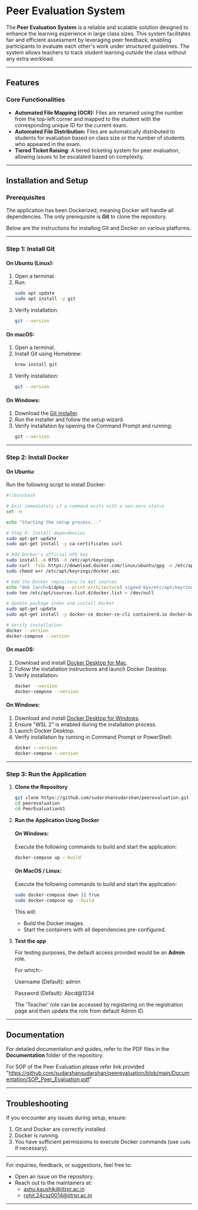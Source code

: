 # Peer Evaluation System

The **Peer Evaluation System** is a reliable and scalable solution designed to enhance the learning experience in large class sizes. This system facilitates fair and efficient assessment by leveraging peer feedback, enabling participants to evaluate each other's work under structured guidelines. The system allows teachers to track student learning outside the class without any extra workload.

---

## Features

### Core Functionalities
* **Automated File Mapping (OCR):** Files are renamed using the number from the top-left corner and mapped to the student with the corresponding unique ID for the current exam.
* **Automated File Distribution:** Files are automatically distributed to students for evaluation based on class size or the number of students who appeared in the exam.
* **Tiered Ticket Raising:** A tiered ticketing system for peer evaluation, allowing issues to be escalated based on complexity.

---

## Installation and Setup

### Prerequisites
The application has been Dockerized, meaning Docker will handle all dependencies. The only prerequisite is **Git** to clone the repository.

Below are the instructions for installing Git and Docker on various platforms.

---

### Step 1: Install Git

#### On Ubuntu (Linux):
1. Open a terminal.
2. Run:
   ```bash
   sudo apt update
   sudo apt install -y git
   ```
3. Verify installation:
   ```bash
   git --version
   ```

#### On macOS:
1. Open a terminal.
2. Install Git using Homebrew:
   ```bash
   brew install git
   ```
3. Verify installation:
   ```bash
   git --version
   ```

#### On Windows:
1. Download the [Git installer](https://git-scm.com/downloads).
2. Run the installer and follow the setup wizard.
3. Verify installation by opening the Command Prompt and running:
   ```cmd
   git --version
   ```

---

### Step 2: Install Docker

#### On Ubuntu:
Run the following script to install Docker:
```bash
#!/bin/bash

# Exit immediately if a command exits with a non-zero status
set -e

echo "Starting the setup process..."

# Step 0: Install dependencies
sudo apt-get update
sudo apt-get install -y ca-certificates curl

# Add Docker's official GPG key
sudo install -m 0755 -d /etc/apt/keyrings
sudo curl -fsSL https://download.docker.com/linux/ubuntu/gpg -o /etc/apt/keyrings/docker.asc
sudo chmod a+r /etc/apt/keyrings/docker.asc

# Add the Docker repository to Apt sources
echo "deb [arch=$(dpkg --print-architecture) signed-by=/etc/apt/keyrings/docker.asc] https://download.docker.com/linux/ubuntu $(. /etc/os-release && echo "$VERSION_CODENAME") stable" | \
sudo tee /etc/apt/sources.list.d/docker.list > /dev/null

# Update package index and install Docker
sudo apt-get update
sudo apt-get install -y docker-ce docker-ce-cli containerd.io docker-buildx-plugin docker-compose-plugin

# Verify installation
docker --version
docker-compose --version
```

#### On macOS:
1. Download and install [Docker Desktop for Mac](https://www.docker.com/products/docker-desktop/).
2. Follow the installation instructions and launch Docker Desktop.
3. Verify installation:
   ```bash
   docker --version
   docker-compose --version
   ```

#### On Windows:
1. Download and install [Docker Desktop for Windows](https://www.docker.com/products/docker-desktop/).
2. Ensure "WSL 2" is enabled during the installation process.
3. Launch Docker Desktop.
4. Verify installation by running in Command Prompt or PowerShell:
   ```cmd
   docker --version
   docker-compose --version
   ```

---

### Step 3: Run the Application

1. **Clone the Repository**
   ```bash
   git clone https://github.com/sudarshansudarshan/peerevaluation.git
   cd peerevaluation
   cd PeerEvaluationV1
   ```

2. **Run the Application Using Docker**

   #### On Windows:

   Execute the following commands to build and start the application:
   ```cmd
   docker-compose up --build
   ```

   #### On MacOS / Linux:


   Execute the following commands to build and start the application:
   ```bash
   sudo docker-compose down || true
   sudo docker-compose up --build
   ```

   This will:
   - Build the Docker images.
   - Start the containers with all dependencies pre-configured.

3. **Test the app**

   For testing purposes, the default access provided would be an **Admin** role.
   
   For which:-
   
   Username (Default): admin
   
   Password (Default): Abcd@1234

   The 'Teacher' role can be accessed by registering on the registration page and then update the role from default Admin ID.

---

## Documentation
For detailed documentation and guides, refer to the PDF files in the **Documentation** folder of the repository.

For SOP of the Peer Evaluation please refer link provided "https://github.com/sudarshansudarshan/peerevaluation/blob/main/Documentation/SOP_Peer_Evaluation.pdf"

---

## Troubleshooting

If you encounter any issues during setup, ensure:
1. Git and Docker are correctly installed.
2. Docker is running.
3. You have sufficient permissions to execute Docker commands (use `sudo` if necessary).

---

For inquiries, feedback, or suggestions, feel free to:
* Open an issue on the repository.
* Reach out to the maintainers at:
  - ashu.kaushik@iitrpr.ac.in
  - rohit.24csz0014@iitrpr.ac.in

--- 
